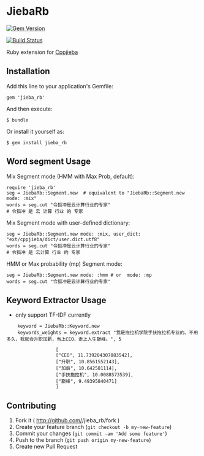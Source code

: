 # JiebaRb

[![Gem Version](https://badge.fury.io/rb/jieba_rb.svg)](http://badge.fury.io/rb/jieba_rb)

[![Build Status](https://travis-ci.org/altkatz/jieba_rb.png?branch=master)](https://travis-ci.org/altkatz/jieba_rb)


Ruby extension for [Cppjieba](https://github.com/aszxqw/cppjieba)

## Installation

Add this line to your application's Gemfile:

    gem 'jieba_rb'

And then execute:

    $ bundle

Or install it yourself as:

    $ gem install jieba_rb

## Word segment Usage

Mix Segment mode (HMM with Max Prob, default):

	require 'jieba_rb'
    seg = JiebaRb::Segment.new  # equivalent to "JiebaRb::Segment.new mode: :mix"
    words = seg.cut "令狐冲是云计算行业的专家"
    # 令狐冲 是 云 计算 行业 的 专家

Mix Segment mode with user-defined dictionary:

    seg = JiebaRb::Segment.new mode: :mix, user_dict: "ext/cppjieba/dict/user.dict.utf8"
    words = seg.cut "令狐冲是云计算行业的专家"
    # 令狐冲 是 云计算 行业 的 专家

HMM or Max probability (mp) Segment mode:

    seg = JiebaRb::Segment.new mode: :hmm # or  mode: :mp
    words = seg.cut "令狐冲是云计算行业的专家"

## Keyword Extractor Usage

* only support TF-IDF currently

```
    keyword = JiebaRb::Keyword.new
    keywords_weights = keyword.extract "我是拖拉机学院手扶拖拉机专业的。不用多久，我就会升职加薪，当上CEO，走上人生巅峰。", 5

                  [
                  ["CEO", 11.739204307083542],
                  ["升职", 10.8561552143],
                  ["加薪", 10.642581114],
                  ["手扶拖拉机", 10.0088573539],
                  ["巅峰", 9.49395840471]
                  ]
```



## Contributing

1. Fork it ( http://github.com/<my-github-username>/jieba_rb/fork )
2. Create your feature branch (`git checkout -b my-new-feature`)
3. Commit your changes (`git commit -am 'Add some feature'`)
4. Push to the branch (`git push origin my-new-feature`)
5. Create new Pull Request
